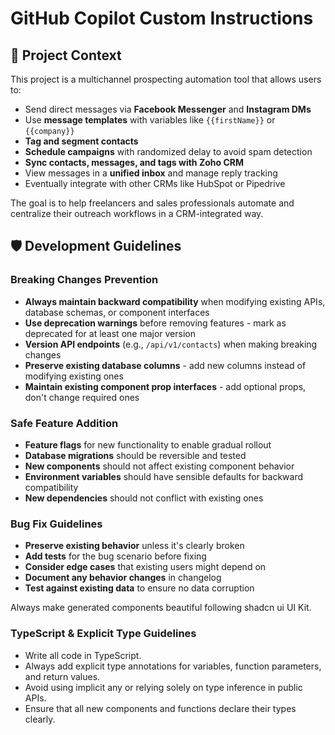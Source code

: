 # GitHub Copilot Custom Instructions

## 🧠 Project Context

This project is a multichannel prospecting automation tool that allows users to:

- Send direct messages via **Facebook Messenger** and **Instagram DMs**
- Use **message templates** with variables like `{{firstName}}` or `{{company}}`
- **Tag and segment contacts**
- **Schedule campaigns** with randomized delay to avoid spam detection
- **Sync contacts, messages, and tags with Zoho CRM**
- View messages in a **unified inbox** and manage reply tracking
- Eventually integrate with other CRMs like HubSpot or Pipedrive

The goal is to help freelancers and sales professionals automate and centralize their outreach workflows in a CRM-integrated way.

## 🛡️ Development Guidelines

### Breaking Changes Prevention
- **Always maintain backward compatibility** when modifying existing APIs, database schemas, or component interfaces
- **Use deprecation warnings** before removing features - mark as deprecated for at least one major version
- **Version API endpoints** (e.g., `/api/v1/contacts`) when making breaking changes
- **Preserve existing database columns** - add new columns instead of modifying existing ones
- **Maintain existing component prop interfaces** - add optional props, don't change required ones

### Safe Feature Addition
- **Feature flags** for new functionality to enable gradual rollout
- **Database migrations** should be reversible and tested
- **New components** should not affect existing component behavior
- **Environment variables** should have sensible defaults for backward compatibility
- **New dependencies** should not conflict with existing ones

### Bug Fix Guidelines
- **Preserve existing behavior** unless it's clearly broken
- **Add tests** for the bug scenario before fixing
- **Consider edge cases** that existing users might depend on
- **Document any behavior changes** in changelog
- **Test against existing data** to ensure no data corruption

Always make generated components beautiful following shadcn ui UI Kit.

### TypeScript & Explicit Type Guidelines

- Write all code in TypeScript.
- Always add explicit type annotations for variables, function parameters, and return values.
- Avoid using implicit any or relying solely on type inference in public APIs.
- Ensure that all new components and functions declare their types clearly.
<!-- Reference: #context7 -->